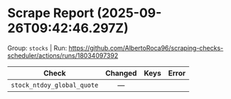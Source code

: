 # Scrape Report (2025-09-26T09:42:46.297Z)

Group: `stocks`  |  Run: https://github.com/AlbertoRoca96/scraping-checks-scheduler/actions/runs/18034097392

| Check | Changed | Keys | Error |
|---|:---:|:--|:--|
| `stock_ntdoy_global_quote` | — |  |  |
